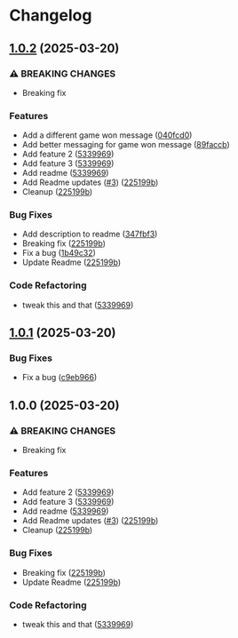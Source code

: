 # Changelog

## [1.0.2](https://github.com/zredinger-ccc/tic-tac-toe/compare/v1.0.1...v1.0.2) (2025-03-20)


### ⚠ BREAKING CHANGES

* Breaking fix

### Features

* Add a different game won message ([040fcd0](https://github.com/zredinger-ccc/tic-tac-toe/commit/040fcd082662c0643d9a2bb834c370ef732088e4))
* Add better messaging for game won message ([89faccb](https://github.com/zredinger-ccc/tic-tac-toe/commit/89faccbba8eaa29bab0efc20e36751349ff39166))
* Add feature 2 ([5339969](https://github.com/zredinger-ccc/tic-tac-toe/commit/53399693fd583cf631acf9a8841547c95fd29358))
* Add feature 3 ([5339969](https://github.com/zredinger-ccc/tic-tac-toe/commit/53399693fd583cf631acf9a8841547c95fd29358))
* Add readme ([5339969](https://github.com/zredinger-ccc/tic-tac-toe/commit/53399693fd583cf631acf9a8841547c95fd29358))
* Add Readme updates ([#3](https://github.com/zredinger-ccc/tic-tac-toe/issues/3)) ([225199b](https://github.com/zredinger-ccc/tic-tac-toe/commit/225199bf9319fbe7d6dfef6bbd4861957c7fee4b))
* Cleanup ([225199b](https://github.com/zredinger-ccc/tic-tac-toe/commit/225199bf9319fbe7d6dfef6bbd4861957c7fee4b))


### Bug Fixes

* Add description to readme ([347fbf3](https://github.com/zredinger-ccc/tic-tac-toe/commit/347fbf3afe8d9f6dd1118bec3bd2e59d2e299d1b))
* Breaking fix ([225199b](https://github.com/zredinger-ccc/tic-tac-toe/commit/225199bf9319fbe7d6dfef6bbd4861957c7fee4b))
* Fix a bug ([1b49c32](https://github.com/zredinger-ccc/tic-tac-toe/commit/1b49c32f0ba52dd1a93d958f718872e704f5f866))
* Update Readme ([225199b](https://github.com/zredinger-ccc/tic-tac-toe/commit/225199bf9319fbe7d6dfef6bbd4861957c7fee4b))


### Code Refactoring

* tweak this and that ([5339969](https://github.com/zredinger-ccc/tic-tac-toe/commit/53399693fd583cf631acf9a8841547c95fd29358))

## [1.0.1](https://github.com/zredinger-ccc/tic-tac-toe/compare/v1.0.0...v1.0.1) (2025-03-20)


### Bug Fixes

* Fix a bug ([c9eb966](https://github.com/zredinger-ccc/tic-tac-toe/commit/c9eb9661fe9c39ac930e8d1d46bb363d0810b735))

## 1.0.0 (2025-03-20)


### ⚠ BREAKING CHANGES

* Breaking fix

### Features

* Add feature 2 ([5339969](https://github.com/zredinger-ccc/tic-tac-toe/commit/53399693fd583cf631acf9a8841547c95fd29358))
* Add feature 3 ([5339969](https://github.com/zredinger-ccc/tic-tac-toe/commit/53399693fd583cf631acf9a8841547c95fd29358))
* Add readme ([5339969](https://github.com/zredinger-ccc/tic-tac-toe/commit/53399693fd583cf631acf9a8841547c95fd29358))
* Add Readme updates ([#3](https://github.com/zredinger-ccc/tic-tac-toe/issues/3)) ([225199b](https://github.com/zredinger-ccc/tic-tac-toe/commit/225199bf9319fbe7d6dfef6bbd4861957c7fee4b))
* Cleanup ([225199b](https://github.com/zredinger-ccc/tic-tac-toe/commit/225199bf9319fbe7d6dfef6bbd4861957c7fee4b))


### Bug Fixes

* Breaking fix ([225199b](https://github.com/zredinger-ccc/tic-tac-toe/commit/225199bf9319fbe7d6dfef6bbd4861957c7fee4b))
* Update Readme ([225199b](https://github.com/zredinger-ccc/tic-tac-toe/commit/225199bf9319fbe7d6dfef6bbd4861957c7fee4b))


### Code Refactoring

* tweak this and that ([5339969](https://github.com/zredinger-ccc/tic-tac-toe/commit/53399693fd583cf631acf9a8841547c95fd29358))
